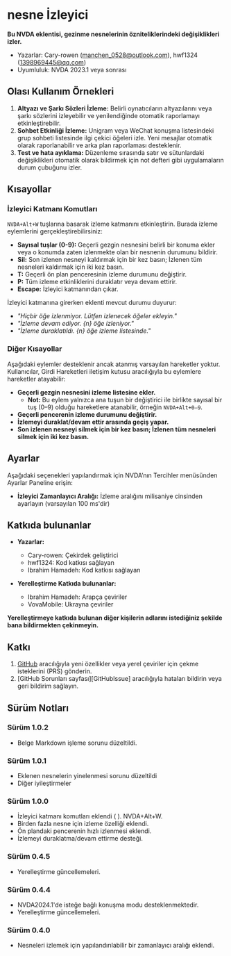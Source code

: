 # nesne İzleyici

**Bu NVDA eklentisi, gezinme nesnelerinin özniteliklerindeki değişiklikleri izler.**

* Yazarlar: Cary-rowen (<manchen_0528@outlook.com>), hwf1324 (<1398969445@qq.com>)
* Uyumluluk: NVDA 2023.1 veya sonrası

## Olası Kullanım Örnekleri

1. **Altyazı ve Şarkı Sözleri İzleme:**
   Belirli oynatıcıların altyazılarını veya şarkı sözlerini izleyebilir ve yenilendiğinde otomatik raporlamayı etkinleştirebilir.
2. **Sohbet Etkinliği İzleme:**
   Unigram veya WeChat konuşma listesindeki grup sohbeti listesinde ilgi çekici öğeleri izle. Yeni mesajlar otomatik olarak raporlanabilir ve arka plan raporlaması desteklenir.
3. **Test ve hata ayıklama:**
   Düzenleme sırasında satır ve sütunlardaki değişiklikleri otomatik olarak bildirmek için not defteri gibi uygulamaların durum çubuğunu izler.

## Kısayollar

### İzleyici Katmanı Komutları

`NVDA+Alt+W` tuşlarına basarak izleme katmanını etkinleştirin. Burada izleme eylemlerini gerçekleştirebilirsiniz:

- **Sayısal tuşlar (0-9):** Geçerli gezgin nesnesini belirli bir konuma ekler veya o konumda zaten izlenmekte olan bir nesnenin durumunu bildirir.
- **Sil:** Son izlenen nesneyi kaldırmak için bir kez basın; İzlenen tüm nesneleri kaldırmak için iki kez basın.
- **T:** Geçerli ön plan penceresinin izleme durumunu değiştirir.
- **P:** Tüm izleme etkinliklerini duraklatır veya devam ettirir.
- **Escape:** İzleyici katmanından çıkar.

İzleyici katmanına girerken eklenti mevcut durumu duyurur:

- *"Hiçbir öğe izlenmiyor. Lütfen izlenecek öğeler ekleyin."*
- *"İzleme devam ediyor. {n} öğe izleniyor."*
- *"İzleme duraklatıldı. {n} öğe izleme listesinde."*

### Diğer Kısayollar

Aşağıdaki eylemler desteklenir ancak atanmış varsayılan hareketler yoktur. Kullanıcılar, Girdi Hareketleri iletişim kutusu aracılığıyla bu eylemlere hareketler atayabilir:

- **Geçerli gezgin nesnesini izleme listesine ekler.**
  - **Not:** Bu eylem yalnızca ana tuşun bir değiştirici ile birlikte sayısal bir tuş (0–9) olduğu hareketlere atanabilir, örneğin `NVDA+Alt+0–9`.
- **Geçerli pencerenin izleme durumunu değiştirir.**
- **İzlemeyi duraklat/devam ettir arasında geçiş yapar.**
- **Son izlenen nesneyi silmek için bir kez basın; İzlenen tüm nesneleri silmek için iki kez basın.**

## Ayarlar

Aşağıdaki seçenekleri yapılandırmak için NVDA’nın Tercihler menüsünden Ayarlar Paneline erişin:

- **İzleyici Zamanlayıcı Aralığı:** İzleme aralığını milisaniye cinsinden ayarlayın (varsayılan 100 ms'dir)

## Katkıda bulunanlar

- **Yazarlar:**
  - Cary-rowen: Çekirdek geliştirici
  - hwf1324: Kod katkısı sağlayan
  - Ibrahim Hamadeh: Kod katkısı sağlayan

- **Yerelleştirme Katkıda bulunanlar:**
  - Ibrahim Hamadeh: Arapça çeviriler
  - VovaMobile: Ukrayna çeviriler

**Yerelleştirmeye katkıda bulunan diğer kişilerin adlarını istediğiniz şekilde bana bildirmekten çekinmeyin.**

## Katkı

1. [GitHub][GitHub] aracılığıyla yeni özellikler veya yerel çeviriler için çekme isteklerini (PRS) gönderin.
2. [GitHub Sorunları sayfası][GitHubIssue] aracılığıyla hataları bildirin veya geri bildirim sağlayın.

## Sürüm Notları
### Sürüm 1.0.2
- Belge Markdown işleme sorunu düzeltildi.

### Sürüm 1.0.1
- Eklenen nesnelerin yinelenmesi sorunu düzeltildi
- Diğer iyileştirmeler

### Sürüm 1.0.0
- İzleyici katmanı komutları eklendi ( ). NVDA+Alt+W.
- Birden fazla nesne için izleme özelliği eklendi.
- Ön plandaki pencerenin hızlı izlenmesi eklendi.
- İzlemeyi duraklatma/devam ettirme desteği.

### Sürüm 0.4.5
- Yerelleştirme güncellemeleri.

### Sürüm 0.4.4
- NVDA2024.1'de isteğe bağlı konuşma modu desteklenmektedir.
- Yerelleştirme güncellemeleri.

### Sürüm 0.4.0
- Nesneleri izlemek için yapılandırılabilir bir zamanlayıcı aralığı eklendi.

[GitHub]: https://github.com/cary-rowen/objWatcher
[Github sorun]: https://github.com/cary-rowen/objWatcher/issues
